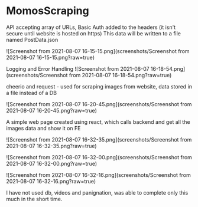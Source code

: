 # MomosScraping




API accepting array of URLs,
Basic Auth added to the headers (it isn't secure until website is hosted on https)
This data will be written to a file named PostData.json

![Screenshot from 2021-08-07 16-15-15.png](screenshots/Screenshot from 2021-08-07 16-15-15.png?raw=true)


Logging and Error Handling
![Screenshot from 2021-08-07 16-18-54.png](screenshots/Screenshot from 2021-08-07 16-18-54.png?raw=true)



cheerio and request - used for scraping images from website, data stored in a file instead of a DB

![Screenshot from 2021-08-07 16-20-45.png](screenshots/Screenshot from 2021-08-07 16-20-45.png?raw=true)



A simple web page created using react, which calls backend and get all the images data and show it on FE

![Screenshot from 2021-08-07 16-32-35.png](screenshots/Screenshot from 2021-08-07 16-32-35.png?raw=true)


![Screenshot from 2021-08-07 16-32-00.png](screenshots/Screenshot from 2021-08-07 16-32-00.png?raw=true)



![Screenshot from 2021-08-07 16-32-16.png](screenshots/Screenshot from 2021-08-07 16-32-16.png?raw=true)



I have not used db, videos and panignation, was able to complete only this much in the short time.
